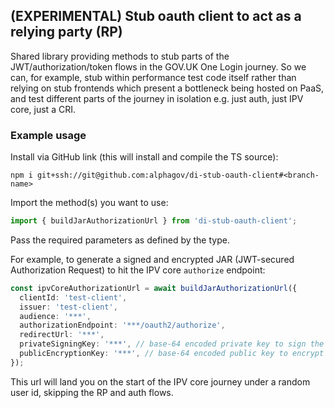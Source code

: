 ## (EXPERIMENTAL) Stub oauth client to act as a relying party (RP)

Shared library providing methods to stub parts of the JWT/authorization/token flows in the GOV.UK One Login journey.
So we can, for example, stub within performance test code itself rather than relying on stub frontends which present a bottleneck being hosted on PaaS,
and test different parts of the journey in isolation e.g. just auth, just IPV core, just a CRI.

### Example usage

Install via GitHub link (this will install and compile the TS source):
```
npm i git+ssh://git@github.com:alphagov/di-stub-oauth-client#<branch-name>
```

Import the method(s) you want to use:
```typescript
import { buildJarAuthorizationUrl } from 'di-stub-oauth-client';
```

Pass the required parameters as defined by the type.

For example, to generate a signed and encrypted JAR (JWT-secured Authorization Request) to hit the IPV core `authorize` endpoint:
```typescript
const ipvCoreAuthorizationUrl = await buildJarAuthorizationUrl({
  clientId: 'test-client',
  issuer: 'test-client',
  audience: '***',
  authorizationEndpoint: '***/oauth2/authorize',
  redirectUrl: '***',
  privateSigningKey: '***', // base-64 encoded private key to sign the JAR
  publicEncryptionKey: '***', // base-64 encoded public key to encrypt the JAR
});
```

This url will land you on the start of the IPV core journey under a random user id, skipping the RP and auth flows.
